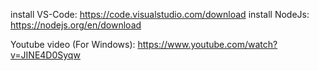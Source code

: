 


install VS-Code: https://code.visualstudio.com/download
install NodeJs: https://nodejs.org/en/download

Youtube video (For Windows): https://www.youtube.com/watch?v=JINE4D0Syqw

